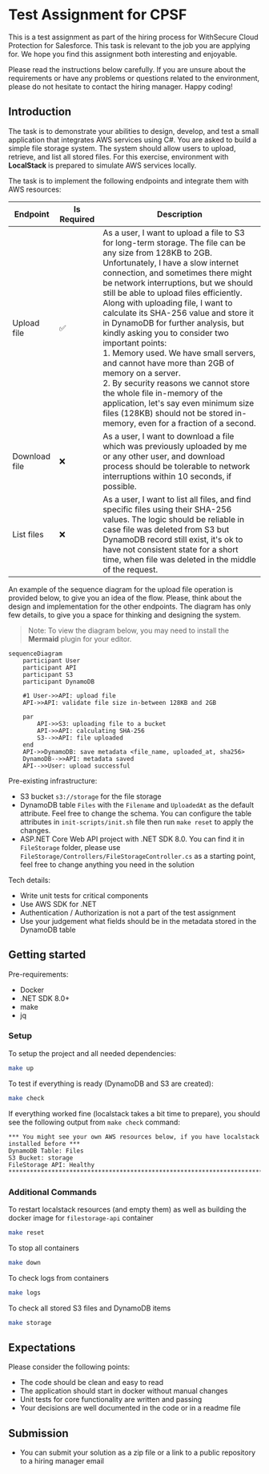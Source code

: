 # Test Assignment for CPSF

This is a test assignment as part of the hiring process for WithSecure Cloud Protection for Salesforce.
This task is relevant to the job you are applying for. We hope you find this assignment both interesting and enjoyable.

Please read the instructions below carefully. If you are unsure about the requirements or have any problems or
questions related to the environment, please do not hesitate to contact the hiring manager. Happy coding!

## Introduction

The task is to demonstrate your abilities to design, develop, and test a small application that integrates AWS services
using C#. You are asked to build a simple file storage system. The system should allow users to upload, retrieve,
and list all stored files. For this exercise, environment with **LocalStack** is prepared to simulate AWS services
locally.

The task is to implement the following endpoints and integrate them with AWS resources:

| Endpoint      | Is Required | Description                                                                                                                                                                                                                                                                                                                                                                                                                                                                                                                                                                                                                                                                                                                                           |
|---------------|-------------|-------------------------------------------------------------------------------------------------------------------------------------------------------------------------------------------------------------------------------------------------------------------------------------------------------------------------------------------------------------------------------------------------------------------------------------------------------------------------------------------------------------------------------------------------------------------------------------------------------------------------------------------------------------------------------------------------------------------------------------------------------|
| Upload file   | ✅           | As a user, I want to upload a file to S3 for long-term storage. The file can be any size from 128KB to 2GB. Unfortunately, I have a slow internet connection, and sometimes there might be network interruptions, but we should still be able to upload files efficiently. Along with uploading file, I want to calculate its SHA-256 value and store it in DynamoDB for further analysis, but kindly asking you to consider two important points:<br/>1. Memory used. We have small servers, and cannot have more than 2GB of memory on a server.<br/>2. By security reasons we cannot store the whole file in-memory of the application, let's say even minimum size files (128KB) should not be stored in-memory, even for a fraction of a second. |
| Download file | ❌           | As a user, I want to download a file which was previously uploaded by me or any other user, and download process should be tolerable to network interruptions within 10 seconds, if possible.                                                                                                                                                                                                                                                                                                                                                                                                                                                                                                                                                         |
| List files    | ❌           | As a user, I want to list all files, and find specific files using their SHA-256 values. The logic should be reliable in case file was deleted from S3 but DynamoDB record still exist, it's ok to have not consistent state for a short time, when file was deleted in the middle of the request.                                                                                                                                                                                                                                                                                                                                                                                                                                                    |

An example of the sequence diagram for the upload file operation is provided below, to give you an idea of the flow.
Please, think about the design and implementation for the other endpoints. The diagram has only few details,
to give you a space for thinking and designing the system.
>Note: To view the diagram below, you may need to install the **Mermaid** plugin for your editor.

```mermaid
sequenceDiagram
    participant User
    participant API
    participant S3
    participant DynamoDB

    #1 User->>API: upload file
    API->>API: validate file size in-between 128KB and 2GB
    
    par
        API->>S3: uploading file to a bucket
        API->>API: calculating SHA-256
        S3-->>API: file uploaded
    end
    API->>DynamoDB: save metadata <file_name, uploaded_at, sha256>
    DynamoDB-->>API: metadata saved 
    API-->>User: upload successful
```

Pre-existing infrastructure:
- S3 bucket `s3://storage` for the file storage
- DynamoDB table `Files` with the `Filename` and `UploadedAt` as the default attribute. Feel free to change the schema. 
You can configure the table attributes in `init-scripts/init.sh` file then run `make reset` to apply the changes.
- ASP.NET Core Web API project with .NET SDK 8.0. You can find it in `FileStorage` folder, please use `FileStorage/Controllers/FileStorageController.cs` as a starting point,
feel free to change anything you need in the solution

Tech details:
- Write unit tests for critical components
- Use AWS SDK for .NET
- Authentication / Authorization is not a part of the test assignment
- Use your judgement what fields should be in the metadata stored in the DynamoDB table

## Getting started

Pre-requirements:
- Docker
- .NET SDK 8.0+
- make
- jq

### Setup
To setup the project and all needed dependencies:

```sh
make up
```

To test if everything is ready (DynamoDB and S3 are created):

```sh
make check
```

If everything worked fine (localstack takes a bit time to prepare), you should see the following output from
`make check` command:
```
*** You might see your own AWS resources below, if you have localstack installed before ***
DynamoDB Table: Files
S3 Bucket: storage
FileStorage API: Healthy
*******************************************************************************************
```

### Additional Commands

To restart localstack resources (and empty them) as well as building the docker image for `filestorage-api` container
```sh
make reset
```

To stop all containers
```sh
make down
```

To check logs from containers
```sh
make logs
```

To check all stored S3 files and DynamoDB items
```sh
make storage
```

## Expectations
Please consider the following points:
- The code should be clean and easy to read
- The application should start in docker without manual changes
- Unit tests for core functionality are written and passing
- Your decisions are well documented in the code or in a readme file

## Submission
- You can submit your solution as a zip file or a link to a public repository to a hiring manager email

